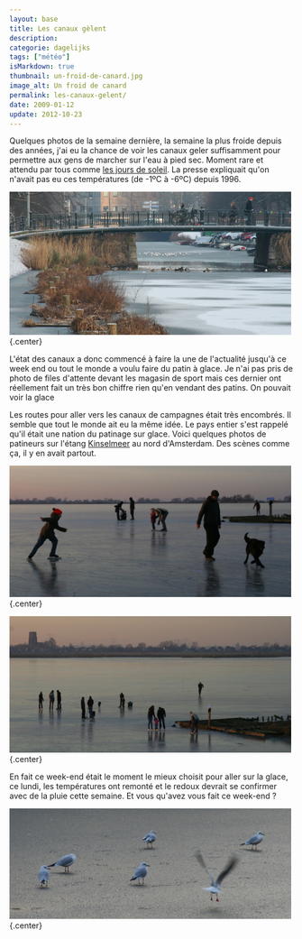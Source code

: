 ```yaml
---
layout: base
title: Les canaux gèlent
description: 
categorie: dagelijks
tags: ["météo"]
isMarkdown: true
thumbnail: un-froid-de-canard.jpg
image_alt: Un froid de canard
permalink: les-canaux-gelent/
date: 2009-01-12
update: 2012-10-23
---
```




Quelques photos de la semaine dernière, la semaine la plus froide depuis des années, j'ai eu la chance de voir les canaux geler suffisamment pour permettre aux gens de marcher sur l'eau à pied sec. Moment rare et attendu par tous comme [les jours de soleil](/revisions-sous-le-soleil). La presse expliquait qu'on n'avait pas eu ces températures (de -1ºC à -6ºC) depuis 1996. 

![Un froid de canard](un-froid-de-canard.jpg){.center}

L'état des canaux a donc commencé à faire la une de l'actualité jusqu'à ce week end ou tout le monde a voulu faire du patin à glace. Je n'ai pas pris de photo de files d'attente devant les magasin de sport mais ces dernier ont réellement fait un très bon chiffre rien qu'en vendant des patins. On pouvait voir la glace 

Les routes pour aller vers les canaux de campagnes était très encombrés. Il semble que tout le monde ait eu la même idée. Le pays entier s'est rappelé qu'il était une nation du patinage sur glace. Voici quelques photos de patineurs sur l'étang [Kinselmeer](http://maps.yahoo.com/#mvt=h&lat=52.391211&lon=5.018692&zoom=15) au nord d'Amsterdam. Des scènes comme ça, il y en avait partout.

![Kinselmeer gelé avec des patineurs](kinselmeer-promenades.jpg){.center}

![Kinselmeer gelé](kinselmeer-randsdorp-gele.jpg){.center}

En fait ce week-end était le moment le mieux choisit pour aller sur la glace, ce lundi, les températures ont remonté et le redoux devrait se confirmer avec de la pluie cette semaine. Et vous qu'avez vous fait ce week-end ?

![Les mouettes sur la glace de Boerengracht](boerengracht-gele.jpg){.center}


<!-- [Voir toutes les photos qu'on m'a envoyé](/les-canaux-gelent#co) en commentaire -->
